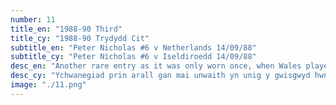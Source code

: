 ```yaml
---
number: 11
title_en: "1988-90 Third"
title_cy: "1988-90 Trydydd Cit"
subtitle_en: "Peter Nicholas #6 v Netherlands 14/09/88"
subtitle_cy: "Peter Nicholas #6 v Iseldiroedd 14/09/88"
desc_en: "Another rare entry as it was only worn once, when Wales played the Netherlands in 1988 to avoid a colour clash. This is the first official outing for the senior men’s team wearing a white shirt. Because it was never available as a replica shirt, it has assumed holy-grail status for shirt collectors."
desc_cy: "Ychwanegiad prin arall gan mai unwaith yn unig y gwisgwyd hwn, a hynny pan heriodd Cymru yr Iseldiroedd ym 1988 i osgoi gwrthdaro lliwiau. Hwn oedd y tro cyntaf i dîm cyntaf Cymru wisgo crys gwyn. Gan nad oedd erioed ar gael fel crys replica, mae ganddo statws sanctaidd ymhlith y casglwyr crysau."
image: "./11.png"
---
```

